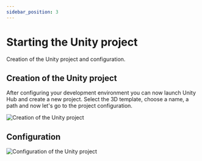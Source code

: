 ```yaml
---
sidebar_position: 3
---
```


# Starting the Unity project

Creation of the Unity project and configuration.

## Creation of the Unity project

After configuring your development environment you can now launch Unity Hub and create a new project. Select the 3D template, choose a name, a path and now let's go to the project configuration.

![Creation of the Unity project](/img/create-unity-project.jpg)

## Configuration

![Configuration of the Unity project](/img/configure-unity-project.jpg)